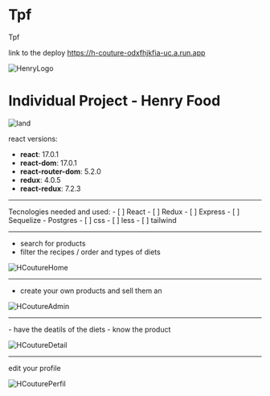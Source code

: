 # Tpf
Tpf

link to the deploy  https://h-couture-odxfhjkfia-uc.a.run.app

![HenryLogo](https://d31uz8lwfmyn8g.cloudfront.net/Assets/logo-henry-white-lg.png)

# Individual Project - Henry Food
 
  ![land](https://user-images.githubusercontent.com/66582514/218888252-3a38b224-178d-4c90-8b4e-682f3480bc23.jpg)


react versions:
 
- **react**: 17.0.1
- **react-dom**: 17.0.1
- **react-router-dom**: 5.2.0
- **redux**: 4.0.5
- **react-redux**: 7.2.3
<hr></hr>
Tecnologies needed and used:
- [ ] React
- [ ] Redux
- [ ] Express
- [ ] Sequelize - Postgres
- [ ] css
- [ ] less
- [ ] tailwind
<hr></hr>

- search for products
- filter the recipes / order and types of diets


![HCoutureHome](https://user-images.githubusercontent.com/66582514/218888335-946d74f4-90e2-4b10-bc27-cd21c94e42fd.png)

 
<hr></hr>

 
 
- create your own products and sell them an 

 ![HCoutureAdmin](https://user-images.githubusercontent.com/66582514/218888407-18710504-d685-4715-abc9-29f2de0da919.png)

 
 <hr></hr>
 - have the deatils of the diets
- know the product

 ![HCoutureDetail](https://user-images.githubusercontent.com/66582514/218888451-292852f6-325e-4691-9e2e-ff797dcf390c.png)

 <hr></hr>

edit your profile
 
![HCouturePerfil](https://user-images.githubusercontent.com/66582514/218888491-7eaf4c6a-34c2-4a85-81d5-8c71f2fb79b1.png)
